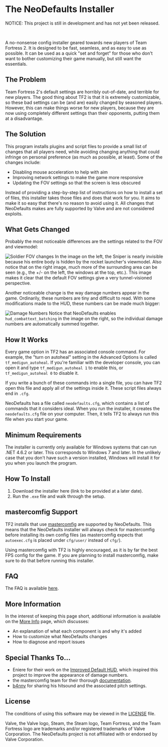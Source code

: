 # The NeoDefaults Installer

NOTICE: This project is still in development and has not yet been released.

&nbsp;

A no-nonsense config installer geared towards new players of Team Fortress 2. It is designed to be
fast, seamless, and as easy to use as possible. It can be used as a quick "set and forget" for those
who don't want to bother customizing their game manually, but still want the essentials.

## The Problem
Team Fortress 2's default settings are horribly out-of-date, and terrible for new players. The good
thing about TF2 is that it is extremely customizable, so these bad settings can be (and are) easily
changed by seasoned players. However, this can make things worse for new players, because they are
now using completely different settings than their opponents, putting them at a disadvantage.

## The Solution
This program installs plugins and script files to provide a small list of changes that all players
need, while avoiding changing anything that could infringe on personal preference (as much as
possible, at least). Some of the changes include:
* Disabling mouse acceleration to help with aim
* Improving network settings to make the game more responsive
* Updating the FOV settings so that the screen is less obscured

Instead of providing a step-by-step list of instructions on how to install a set of files, this
installer takes those files and does that work for you. It aims to make it so easy that there's no
reason to avoid using it. All changes that NeoDefaults makes are fully supported by Valve and are
not considered exploits.

## What Gets Changed
Probably the most noticeable differences are the settings related to the FOV and viewmodel:

![Soldier FOV changes](
https://raw.githubusercontent.com/kqarryzada/TF2-NeoDefaults/master/resource/readme-images/soldier_fov.png)
In the image on the left, the Sniper is nearly invisible because his entire body is hidden by the
rocket launcher's viewmodel. Also notice that on the right image, much more of the surrounding
area can be seen (e.g., the +/- on the left, the windows at the top, etc.). This image makes it
clear that the default FOV settings give a very tunnel-visioned perspective.

Another noticeable change is the way damage numbers appear in the game. Ordinarily, these numbers
are tiny and difficult to read. With some modifications made to the HUD, these numbers can be made
much bigger:

![Damage Numbers](
https://raw.githubusercontent.com/kqarryzada/TF2-NeoDefaults/master/resource/readme-images/pyro_damagenumbers.png)
Notice that NeoDefaults enables `hud_combattext_batching` in the image on the right, so the
individual damage numbers are automatically summed together.

## How It Works
Every game option in TF2 has an associated console command. For example, the "turn on autoheal"
setting in the Advanced Options is called `tf_medigun_autoheal`. If you're familiar with the
developer console, you can open it and type `tf_medigun_autoheal 1` to enable this, or
`tf_medigun_autoheal 0` to disable it.

If you write a bunch of these commands into a single file, you can have TF2 open this file and apply
all of the settings inside it. These script files always end in `.cfg`.

NeoDefaults has a file called `neodefaults.cfg`, which contains a list of commands that it considers
ideal. When you run the installer, it creates the `neodefaults.cfg` file on your computer. Then, it
tells TF2 to always run this file when you start your game.

## Minimum Requirements
The installer is currently only available for Windows systems that can run .NET 4.6.2 or later. This
corresponds to Windows 7 and later. In the unlikely case that you don't have such a version
installed, Windows will install it for you when you launch the program.

## How To Install
1. Download the installer here (link to be provided at a later date).
2. Run the `.exe` file and walk through the setup.

## mastercomfig Support
TF2 installs that use [mastercomfig](https://mastercomfig.com/) are supported by NeoDefaults. This
means that the NeoDefaults installer will always check for mastercomfig before installing its own
config files (as mastercomfig expects that `autoexec.cfg` is placed under `cfg/user/` instead of
`cfg/`).

Using mastercomfig with TF2 is highly encouraged, as it is by far the best FPS config for the game.
If you are planning to install mastercomfig, make sure to do that before running this installer.

## FAQ
The FAQ is available [here](docs/FAQ.md).

## More Information
In the interest of keeping this page short, additional information is available on the
[More Info](docs/More-Info.md) page, which discusses:
* An explanation of what each component is and why it's added
* How to customize what NeoDefaults changes
* How to diagnose and report issues

## Special Thanks To...
* Eniere for their work on the [Improved Default HUD](https://huds.tf/forum/showthread.php?tid=276),
which inspired this project to improve the appearance of damage numbers.
* the mastercomfig team for their thorough [documentation](https://docs.mastercomfig.com/en/latest/).
* [b4nny](https://www.twitch.tv/b4nny) for sharing his hitsound and the associated pitch settings.

## License
The conditions of using this software may be viewed in the [LICENSE](LICENSE) file.

Valve, the Valve logo, Steam, the Steam logo, Team Fortress, and the Team Fortress logo are
trademarks and/or registered trademarks of Valve Corporation. The NeoDefaults project is not
affiliated with or endorsed by Valve Corporation.
